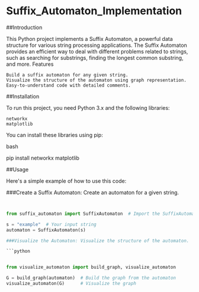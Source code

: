 # Suffix_Automaton_Implementation
##Introduction

This Python project implements a Suffix Automaton, a powerful data structure for various string processing applications. The Suffix Automaton provides an efficient way to deal with different problems related to strings, such as searching for substrings, finding the longest common substring, and more.
Features

    Build a suffix automaton for any given string.
    Visualize the structure of the automaton using graph representation.
    Easy-to-understand code with detailed comments.

##Installation

To run this project, you need Python 3.x and the following libraries:

    networkx
    matplotlib

You can install these libraries using pip:

bash

pip install networkx matplotlib

##Usage

Here's a simple example of how to use this code:

###Create a Suffix Automaton: Create an automaton for a given string.

```python


from suffix_automaton import SuffixAutomaton  # Import the SuffixAutomaton class

s = "example"  # Your input string
automaton = SuffixAutomaton(s)

###Visualize the Automaton: Visualize the structure of the automaton.

```python


from visualize_automaton import build_graph, visualize_automaton

G = build_graph(automaton)  # Build the graph from the automaton
visualize_automaton(G)      # Visualize the graph
